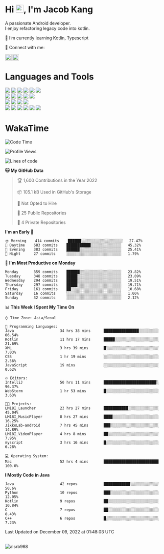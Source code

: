 # Hi <img src="https://media.giphy.com/media/hvRJCLFzcasrR4ia7z/giphy.gif" width="25px">, I'm Jacob Kang
A passionate Android developer.
</br>
I enjoy refactoring legacy code into kotlin.

🌱 I’m currently learning Kotlin, Typescript

🤝 Connect with me:

<a href="https://www.linkedin.com/in/minkyu-kang-b7477b1b2/"><img align="left" src="https://raw.githubusercontent.com/yushi1007/yushi1007/main/images/linkedin.svg" alt="Minkyu Kang | LinkedIn" width="21px"/></a>
<a href="https://www.instagram.com/_jacob_kang/"><img align="left" src="https://raw.githubusercontent.com/yushi1007/yushi1007/main/images/instagram.svg" alt="Jacob Kang | Instagram" width="21px"/></a>

</br>

# Languages and Tools

<div align="left">
<img src="https://img.shields.io/badge/java-007396?logo=java&logoColor=white"/>
<img src="https://img.shields.io/badge/kotlin-7F52FF?logo=kotlin&logoColor=white"/>
<img src="https://img.shields.io/badge/python-3776AB?logo=python&logoColor=white"/>
<img src="https://img.shields.io/badge/bash shell-4EAA25?logo=gnubash&logoColor=white"/>
<img src="https://img.shields.io/badge/c-A8B9CC?logo=c&logoColor=white"/>
<img src="https://img.shields.io/badge/c++-00599C?logo=c%2b%2b&logoColor=white"/>
</div>
<div align="left">
<img src="https://img.shields.io/badge/git-F05032?logo=git&logoColor=white"/>
<img src="https://img.shields.io/badge/github-181717?logo=github&logoColor=white"/>
<img src="https://img.shields.io/badge/mysql-4479A1?logo=mysql&logoColor=white"/>
<img src="https://img.shields.io/badge/sqlite-003B57?logo=sqlite&logoColor=white"/>
<img src="https://img.shields.io/badge/amazon AWS-232F3E?logo=amazonaws&logoColor=white"/>
</div>
<div align="left">
<img src="https://img.shields.io/badge/android-3DDC84?logo=android&logoColor=white"/>
<img src="https://img.shields.io/badge/linux-FCC624?logo=linux&logoColor=white"/>
<img src="https://img.shields.io/badge/flask-000000?logo=flask&logoColor=white"/>
<img src="https://img.shields.io/badge/arduino-00979D?logo=arduino&logoColor=white"/>
</div>
<div align="left">
<img src="https://img.shields.io/badge/slack-4A154B?logo=slack&logoColor=white"/>
<img src="https://img.shields.io/badge/notion-000000?logo=notion&logoColor=white"/>
<img src="https://img.shields.io/badge/jira-0052CC?logo=jira&logoColor=white"/>
<img src="https://img.shields.io/badge/postman-FF6C37?logo=postman&logoColor=white"/>
<img src="https://img.shields.io/badge/intellij-000000?logo=intellijidea&logoColor=white"/>
<img src="https://img.shields.io/badge/pycharm-000000?logo=pycharm&logoColor=white"/>
</div>

# WakaTime

<!--START_SECTION:waka-->
![Code Time](http://img.shields.io/badge/Code%20Time-1%2C699%20hrs%2026%20mins-blue)

![Profile Views](http://img.shields.io/badge/Profile%20Views-0-blue)

![Lines of code](https://img.shields.io/badge/From%20Hello%20World%20I%27ve%20Written-192%20Thousand%20lines%20of%20code-blue)

**🐱 My GitHub Data** 

> 🏆 1,600 Contributions in the Year 2022
 > 
> 📦 105.1 kB Used in GitHub's Storage 
 > 
> 🚫 Not Opted to Hire
 > 
> 📜 25 Public Repositories 
 > 
> 🔑 4 Private Repositories  
 > 
**I'm an Early 🐤** 

```text
🌞 Morning    414 commits    ██████░░░░░░░░░░░░░░░░░░░   27.47% 
🌆 Daytime    683 commits    ███████████░░░░░░░░░░░░░░   45.32% 
🌃 Evening    383 commits    ██████░░░░░░░░░░░░░░░░░░░   25.41% 
🌙 Night      27 commits     ░░░░░░░░░░░░░░░░░░░░░░░░░   1.79%

```
📅 **I'm Most Productive on Monday** 

```text
Monday       359 commits    ██████░░░░░░░░░░░░░░░░░░░   23.82% 
Tuesday      348 commits    █████░░░░░░░░░░░░░░░░░░░░   23.09% 
Wednesday    294 commits    █████░░░░░░░░░░░░░░░░░░░░   19.51% 
Thursday     297 commits    █████░░░░░░░░░░░░░░░░░░░░   19.71% 
Friday       161 commits    ██░░░░░░░░░░░░░░░░░░░░░░░   10.68% 
Saturday     16 commits     ░░░░░░░░░░░░░░░░░░░░░░░░░   1.06% 
Sunday       32 commits     ░░░░░░░░░░░░░░░░░░░░░░░░░   2.12%

```


📊 **This Week I Spent My Time On** 

```text
⌚︎ Time Zone: Asia/Seoul

💬 Programming Languages: 
Java                     34 hrs 38 mins      ████████████████░░░░░░░░░   66.54% 
Kotlin                   11 hrs 17 mins      █████░░░░░░░░░░░░░░░░░░░░   21.69% 
XML                      3 hrs 39 mins       █░░░░░░░░░░░░░░░░░░░░░░░░   7.03% 
CSS                      1 hr 19 mins        ░░░░░░░░░░░░░░░░░░░░░░░░░   2.56% 
JavaScript               19 mins             ░░░░░░░░░░░░░░░░░░░░░░░░░   0.62%

🔥 Editors: 
IntelliJ                 50 hrs 11 mins      ████████████████████████░   96.37% 
WebStorm                 1 hr 53 mins        █░░░░░░░░░░░░░░░░░░░░░░░░   3.63%

🐱‍💻 Projects: 
LM18I_Launcher           23 hrs 27 mins      ███████████░░░░░░░░░░░░░░   45.04% 
LM18I_MusicPlayer        8 hrs 27 mins       ████░░░░░░░░░░░░░░░░░░░░░   16.25% 
JikkoLab-android         7 hrs 45 mins       ███░░░░░░░░░░░░░░░░░░░░░░   14.89% 
LM18I_VideoPlayer        4 hrs 8 mins        ██░░░░░░░░░░░░░░░░░░░░░░░   7.95% 
myscript                 3 hrs 16 mins       █░░░░░░░░░░░░░░░░░░░░░░░░   6.28%

💻 Operating System: 
Mac                      52 hrs 4 mins       █████████████████████████   100.0%

```

**I Mostly Code in Java** 

```text
Java                     42 repos            ████████████░░░░░░░░░░░░░   50.6% 
Python                   10 repos            ███░░░░░░░░░░░░░░░░░░░░░░   12.05% 
Kotlin                   9 repos             ██░░░░░░░░░░░░░░░░░░░░░░░   10.84% 
C                        7 repos             ██░░░░░░░░░░░░░░░░░░░░░░░   8.43% 
C++                      6 repos             █░░░░░░░░░░░░░░░░░░░░░░░░   7.23%

```



 Last Updated on December 09, 2022 at 01:48:03 UTC
<!--END_SECTION:waka-->

</br>

<div align="left">
<img align="left" src="https://github-readme-stats.vercel.app/api/top-langs?username=alsrb968&show_icons=true&locale=en&layout=compact&theme=dark" alt="alsrb968" />
</div>
